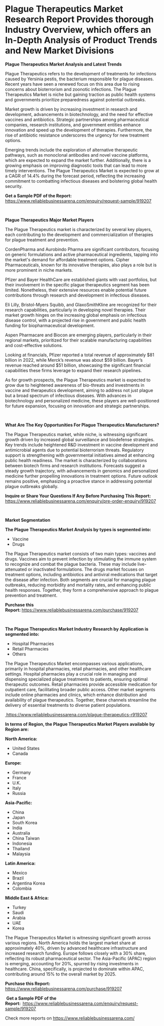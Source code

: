 <p><h1>Plague Therapeutics Market Research Report Provides thorough Industry Overview, which offers an In-Depth Analysis of Product Trends and New Market Divisions</h1></p><p><strong>Plague Therapeutics Market Analysis and Latest Trends</strong></p>
<p><p>Plague Therapeutics refers to the development of treatments for infections caused by Yersinia pestis, the bacterium responsible for plague diseases. Recent years have seen a renewed focus on this area due to rising concerns about bioterrorism and zoonotic infections. The Plague Therapeutics Market is niche but gaining traction as public health systems and governments prioritize preparedness against potential outbreaks.</p><p>Market growth is driven by increasing investment in research and development, advancements in biotechnology, and the need for effective vaccines and antibiotics. Strategic partnerships among pharmaceutical companies, research institutions, and government entities enhance innovation and speed up the development of therapies. Furthermore, the rise of antibiotic resistance underscores the urgency for new treatment options.</p><p>Emerging trends include the exploration of alternative therapeutic pathways, such as monoclonal antibodies and novel vaccine platforms, which are expected to expand the market further. Additionally, there is a growing emphasis on improving diagnostic tools that can lead to more timely interventions. The Plague Therapeutics Market is expected to grow at a CAGR of 14.4% during the forecast period, reflecting the increasing commitment to combatting infectious diseases and bolstering global health security.</p></p>
<p><strong>Get a Sample PDF of the Report:&nbsp;</strong> <a href="https://www.reliablebusinessarena.com/enquiry/request-sample/919207?utm_campaign=2485&utm_medium=2&utm_source=Github&utm_content=ia&utm_term=03032025&utm_id=plague-therapeutics">https://www.reliablebusinessarena.com/enquiry/request-sample/919207</a></p>
<p>&nbsp;</p>
<p><strong>Plague Therapeutics Major Market Players</strong></p>
<p><p>The Plague Therapeutics market is characterized by several key players, each contributing to the development and commercialization of therapies for plague treatment and prevention. </p><p>CordenPharma and Aurobindo Pharma are significant contributors, focusing on generic formulations and active pharmaceutical ingredients, tapping into the market's demand for affordable treatment options. Cipher Pharmaceuticals, known for its innovative therapies, also plays a role but is more prominent in niche markets.</p><p>Pfizer and Bayer HealthCare are established giants with vast portfolios, but their involvement in the specific plague therapeutics segment has been limited. Nonetheless, their extensive resources enable potential future contributions through research and development in infectious diseases.</p><p>Eli Lilly, Bristol-Myers Squibb, and GlaxoSmithKline are recognized for their research capabilities, particularly in developing novel therapies. Their market growth hinges on the increasing global emphasis on infectious disease control, with a projected rise in government and public health funding for biopharmaceutical development.</p><p>Aspen Pharmacare and Biocon are emerging players, particularly in their regional markets, prioritized for their scalable manufacturing capabilities and cost-effective solutions.</p><p>Looking at financials, Pfizer reported a total revenue of approximately $81 billion in 2022, while Merck’s revenue was about $59 billion. Bayer’s revenue reached around $51 billion, showcasing the significant financial capabilities these firms leverage to expand their research pipelines.</p><p>As for growth prospects, the Plague Therapeutics market is expected to grow due to heightened awareness of bio-threats and investments in vaccine and therapeutics development, aiming to address not just plague but a broad spectrum of infectious diseases. With advances in biotechnology and personalized medicine, these players are well-positioned for future expansion, focusing on innovation and strategic partnerships.</p></p>
<p>&nbsp;</p>
<p><strong>What Are The Key Opportunities For Plague Therapeutics Manufacturers?</strong></p>
<p><p>The Plague Therapeutics market, while niche, is witnessing significant growth driven by increased global surveillance and biodefense strategies. Key trends include heightened R&D investment in vaccine development and antimicrobial agents due to potential bioterrorism threats. Regulatory support is strengthening with governmental initiatives aimed at enhancing public health readiness. The market is characterized by collaborations between biotech firms and research institutions. Forecasts suggest a steady growth trajectory, with advancements in genomics and personalized medicine further propelling innovations in treatment options. Future outlook remains positive, emphasizing a proactive stance in addressing potential plague outbreaks globally.</p></p>
<p><strong>Inquire or Share Your Questions If Any Before Purchasing This Report:</strong> <a href="https://www.reliablebusinessarena.com/enquiry/pre-order-enquiry/919207?utm_campaign=2485&utm_medium=2&utm_source=Github&utm_content=ia&utm_term=03032025&utm_id=plague-therapeutics">https://www.reliablebusinessarena.com/enquiry/pre-order-enquiry/919207</a></p>
<p>&nbsp;</p>
<p><strong>Market Segmentation</strong></p>
<p><strong>The Plague Therapeutics Market Analysis by types is segmented into:</strong></p>
<p><ul><li>Vaccine</li><li>Drugs</li></ul></p>
<p><p>The Plague Therapeutics market consists of two main types: vaccines and drugs. Vaccines aim to prevent infection by stimulating the immune system to recognize and combat the plague bacteria. These may include live-attenuated or inactivated formulations. The drugs market focuses on treatment options, including antibiotics and antiviral medications that target the disease after infection. Both segments are crucial for managing plague outbreaks, reducing morbidity and mortality rates, and enhancing public health responses. Together, they form a comprehensive approach to plague prevention and treatment.</p></p>
<p><strong>Purchase this Report:&nbsp;</strong><a href="https://www.reliablebusinessarena.com/purchase/919207?utm_campaign=2485&utm_medium=2&utm_source=Github&utm_content=ia&utm_term=03032025&utm_id=plague-therapeutics">https://www.reliablebusinessarena.com/purchase/919207</a></p>
<p>&nbsp;</p>
<p><strong>The Plague Therapeutics Market Industry Research by Application is segmented into:</strong></p>
<p><ul><li>Hospital Pharmacies</li><li>Retail Pharmacies</li><li>Others</li></ul></p>
<p><p>The Plague Therapeutics Market encompasses various applications, primarily in hospital pharmacies, retail pharmacies, and other healthcare settings. Hospital pharmacies play a crucial role in managing and dispensing specialized plague treatments to patients, ensuring optimal therapeutic outcomes. Retail pharmacies provide accessible medication for outpatient care, facilitating broader public access. Other market segments include online pharmacies and clinics, which enhance distribution and availability of plague therapeutics. Together, these channels streamline the delivery of essential treatments to diverse patient populations.</p></p>
<p><a href="https://www.reliablebusinessarena.com/plague-therapeutics-r919207?utm_campaign=2485&utm_medium=2&utm_source=Github&utm_content=ia&utm_term=03032025&utm_id=plague-therapeutics">&nbsp;https://www.reliablebusinessarena.com/plague-therapeutics-r919207</a></p>
<p><strong>In terms of Region, the Plague Therapeutics Market Players available by Region are:</strong></p>
<p>
    <p> <strong> North America: </strong>
        <ul>
            <li>United States</li>
            <li>Canada</li>
        </ul>
        </p> 
    <p> <strong> Europe: </strong>
        <ul>
            <li>Germany</li>
            <li>France</li>
            <li>U.K.</li>
            <li>Italy</li>
            <li>Russia</li>
        </ul>
        </p> 
    <p> <strong> Asia-Pacific: </strong>
        <ul>
            <li>China</li>
            <li>Japan</li>
            <li>South Korea</li>
            <li>India</li>
            <li>Australia</li>
            <li>China Taiwan</li>
            <li>Indonesia</li>
            <li>Thailand</li>
            <li>Malaysia</li>
        </ul>
        </p> 
    <p> <strong> Latin America: </strong>
        <ul>
            <li>Mexico</li>
            <li>Brazil</li>
            <li>Argentina Korea</li>
            <li>Colombia</li>
        </ul>
        </p> 
    <p> <strong> Middle East & Africa: </strong>
        <ul>
            <li>Turkey</li>
            <li>Saudi</li>
            <li>Arabia</li>
            <li>UAE</li>
            <li>Korea</li>
        </ul>
    </p>
    </p>
<p><p>The Plague Therapeutics Market is witnessing significant growth across various regions. North America holds the largest market share at approximately 40%, driven by advanced healthcare infrastructure and increased research funding. Europe follows closely with a 30% share, reflecting its robust pharmaceutical sector. The Asia-Pacific (APAC) region is emerging, accounting for 20%, spurred by rising investments in healthcare. China, specifically, is projected to dominate within APAC, contributing around 15% to the overall market by 2025.</p></p>
<p><strong>Purchase this Report: </strong><a href="https://www.reliablebusinessarena.com/purchase/919207?utm_campaign=2485&utm_medium=2&utm_source=Github&utm_content=ia&utm_term=03032025&utm_id=plague-therapeutics">https://www.reliablebusinessarena.com/purchase/919207</a></p>
<p>&nbsp;<strong>Get a Sample PDF of the Report:&nbsp;&nbsp;</strong><a href="https://www.reliablebusinessarena.com/enquiry/request-sample/919207?utm_campaign=2485&utm_medium=2&utm_source=Github&utm_content=ia&utm_term=03032025&utm_id=plague-therapeutics">https://www.reliablebusinessarena.com/enquiry/request-sample/919207</a></p>
<p><strong></strong></p>
<p>Check more reports on <a href="https://www.reliablebusinessarena.com/?utm_campaign=2485&utm_medium=2&utm_source=Github&utm_content=ia&utm_term=03032025&utm_id=plague-therapeutics">https://www.reliablebusinessarena.com/</a></p>